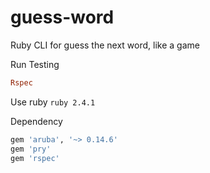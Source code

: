 # guess-word
Ruby CLI for guess the next word, like a game


Run Testing
```ruby
Rspec
```

Use ruby
`ruby 2.4.1`

Dependency
```Ruby
gem 'aruba', '~> 0.14.6'
gem 'pry'
gem 'rspec'
```
